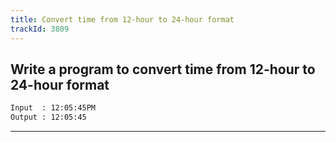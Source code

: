 ```yaml
---
title: Convert time from 12-hour to 24-hour format
trackId: 3809
---
```


## Write a program to convert time from 12-hour to 24-hour format

```txt
Input  : 12:05:45PM
Output : 12:05:45
```

---
